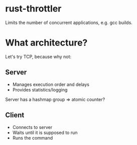 # rust-throttler
Limits the number of concurrent applications, e.g. gcc builds.


# What architecture?

Let's try TCP, because why not:

## Server

* Manages execution order and delays
* Provides statistics/logging

Server has a hashmap group => atomic counter?

## Client

* Connects to server
* Waits until it is supposed to run
* Runs the command


